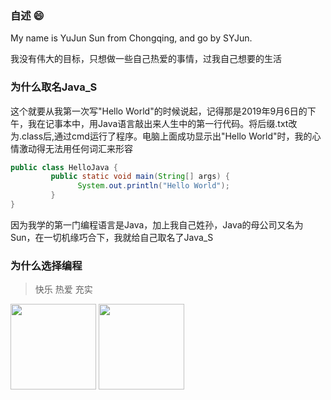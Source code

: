 ### 自述 😄
 My name is YuJun Sun from Chongqing, and go by SYJun.

我没有伟大的目标，只想做一些自己热爱的事情，过我自己想要的生活

<!--
**Java-S12138/Java-S12138** is a ✨ _special_ ✨ repository because its `README.md` (this file) appears on your GitHub profile.

Here are some ideas to get you started:

- 🔭 I’m currently working on ...
- 🌱 I’m currently learning ...
- 👯 I’m looking to collaborate on ...
- 🤔 I’m looking for help with ...
- 💬 Ask me about ...
- 📫 How to reach me: ...
- 😄 Pronouns: ...
- ⚡ Fun fact: ...
-->

### 为什么取名Java_S

这个就要从我第一次写"Hello World"的时候说起，记得那是2019年9月6日的下午，我在记事本中，用Java语言敲出来人生中的第一行代码。将后缀.txt改为.class后,通过cmd运行了程序。电脑上面成功显示出"Hello World"时，我的心情激动得无法用任何词汇来形容
```java
public class HelloJava {	
         public static void main(String[] args) {
               System.out.println("Hello World");
         }
}
```
因为我学的第一门编程语言是Java，加上我自己姓孙，Java的母公司又名为Sun，在一切机缘巧合下，我就给自己取名了Java_S

### 为什么选择编程 
> 快乐 热爱 充实

<img align="" height="137px" src="https://github-readme-stats.vercel.app/api?username=Java-S12138&hide_title=true&show_icons=false&include_all_commits=true&line_height=21&bg_color=0000&text_color=8A919F&locale=cn" /> <img align="" height="137px" src="https://github-readme-stats.vercel.app/api/top-langs/?username=Java-S12138&hide_title=true&hide=html&layout=compact&bg_color=0000&text_color=8A919F&locale=cn" />![]()
